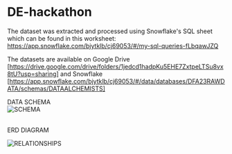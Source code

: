 # DE-hackathon

The dataset was extracted and processed using Snowflake's SQL sheet which can be found in this worksheet: https://app.snowflake.com/bjytklb/cj69053/#/my-sql-queries-fLbqawJZQ

The datasets are available on Google Drive [https://drive.google.com/drive/folders/1jedcd1hadpKu5EHE7ZxtpeLTSu8vx8tU?usp=sharing] and Snowflake [https://app.snowflake.com/bjytklb/cj69053/#/data/databases/DFA23RAWDATA/schemas/DATAALCHEMISTS]

DATA SCHEMA
<br/>
![SCHEMA](https://github.com/Nalito/DE-hackathon/assets/71222572/38bb5d8d-bf2a-4c22-adef-e219a775fd8b)

<br/>
ERD DIAGRAM
<br/>

![RELATIONSHIPS](https://github.com/Nalito/DE-hackathon/assets/71222572/b15dfbe3-a294-43b1-9c82-193baba5c6a4)

